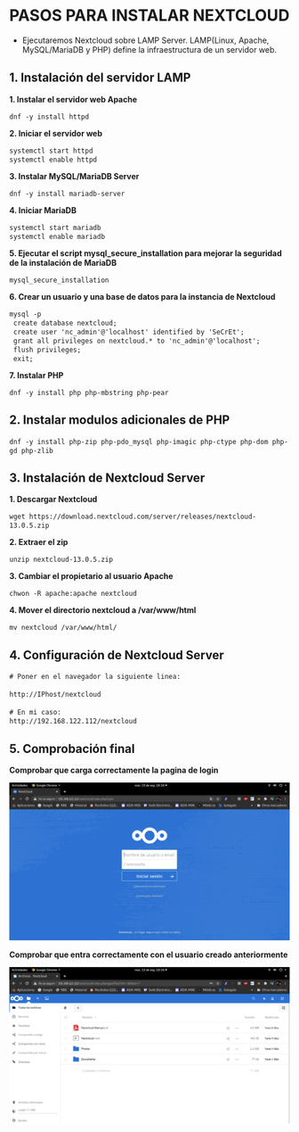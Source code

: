 # PASOS PARA INSTALAR NEXTCLOUD

- Ejecutaremos Nextcloud sobre LAMP Server. LAMP(Linux, Apache, MySQL/MariaDB y PHP) define la infraestructura de un servidor web.


## 1. Instalación del servidor LAMP

**1. Instalar el servidor web Apache**

```
dnf -y install httpd
```

**2. Iniciar el servidor web**

```
systemctl start httpd
systemctl enable httpd
```

**3. Instalar MySQL/MariaDB Server**

```
dnf -y install mariadb-server
```

**4. Iniciar MariaDB**

```
systemctl start mariadb
systemctl enable mariadb
```

**5. Ejecutar el script mysql_secure_installation para mejorar la seguridad de la instalación de MariaDB**

```
mysql_secure_installation
```

**6. Crear un usuario y una base de datos para la instancia de Nextcloud**

```
mysql -p
 create database nextcloud;
 create user 'nc_admin'@'localhost' identified by 'SeCrEt';
 grant all privileges on nextcloud.* to 'nc_admin'@'localhost';
 flush privileges;
 exit;
```

**7. Instalar PHP**

```
dnf -y install php php-mbstring php-pear
```

## 2. Instalar modulos adicionales de PHP

```
dnf -y install php-zip php-pdo_mysql php-imagic php-ctype php-dom php-gd php-zlib
```

## 3. Instalación de Nextcloud Server

**1. Descargar Nextcloud**

```
wget https://download.nextcloud.com/server/releases/nextcloud-13.0.5.zip
```

**2. Extraer el zip**

```
unzip nextcloud-13.0.5.zip
```

**3. Cambiar el propietario al usuario Apache**

```
chwon -R apache:apache nextcloud
```

**4. Mover el directorio nextcloud a /var/www/html**

```
mv nextcloud /var/www/html/
```

## 4. Configuración de Nextcloud Server

```
# Poner en el navegador la siguiente linea:

http://IPhost/nextcloud

# En mi caso:
http://192.168.122.112/nextcloud
```

## 5. Comprobación final

**Comprobar que carga correctamente la pagina de login**

![](../../img/nextcloud/login.png)

**Comprobar que entra correctamente con el usuario creado anteriormente**

![](../../img/nextcloud/nextcloud.png)






